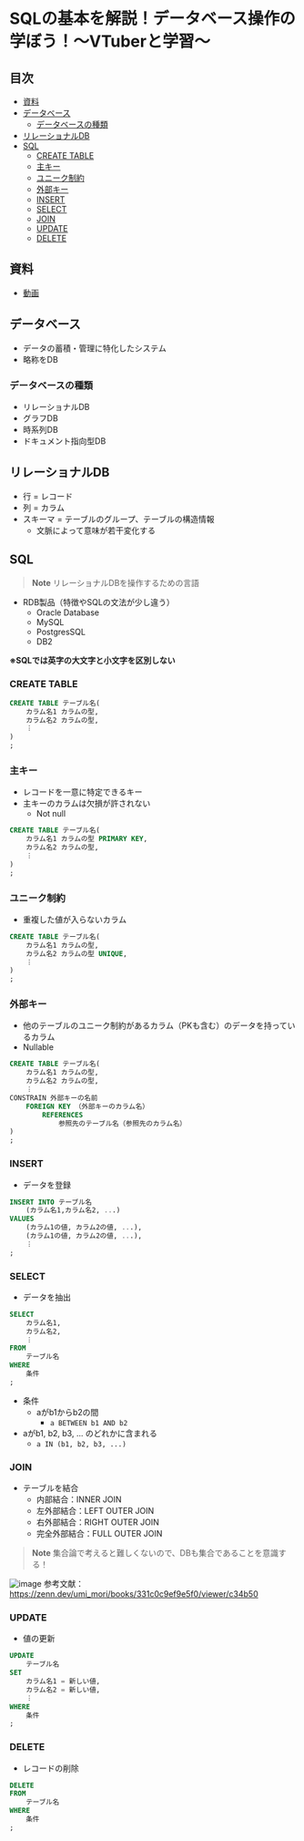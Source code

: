 # SQLの基本を解説！データベース操作の学ぼう！〜VTuberと学習〜<!-- omit in toc -->
## 目次<!-- omit in toc -->
- [資料](#資料)
- [データベース](#データベース)
  - [データベースの種類](#データベースの種類)
- [リレーショナルDB](#リレーショナルdb)
- [SQL](#sql)
  - [CREATE TABLE](#create-table)
  - [主キー](#主キー)
  - [ユニーク制約](#ユニーク制約)
  - [外部キー](#外部キー)
  - [INSERT](#insert)
  - [SELECT](#select)
  - [JOIN](#join)
  - [UPDATE](#update)
  - [DELETE](#delete)

## 資料
- [動画](https://youtu.be/WSYFuq6jbzo)

## データベース
- データの蓄積・管理に特化したシステム
- 略称をDB

### データベースの種類
- リレーショナルDB
- グラフDB
- 時系列DB
- ドキュメント指向型DB

## リレーショナルDB
- 行 = レコード
- 列 = カラム
- スキーマ = テーブルのグループ、テーブルの構造情報
  - 文脈によって意味が若干変化する

## SQL
> **Note** <!-- Note / Warning -->
> リレーショナルDBを操作するための言語

- RDB製品（特徴やSQLの文法が少し違う）
  - Oracle Database
  - MySQL
  - PostgresSQL
  - DB2

**※SQLでは英字の大文字と小文字を区別しない**

### CREATE TABLE
```sql
CREATE TABLE テーブル名(
    カラム名1 カラムの型,
    カラム名2 カラムの型,
    ︙
)
;
```

### 主キー
- レコードを一意に特定できるキー
- 主キーのカラムは欠損が許されない
  - Not null

```sql
CREATE TABLE テーブル名(
    カラム名1 カラムの型 PRIMARY KEY,
    カラム名2 カラムの型,
    ︙
)
;
```

### ユニーク制約
- 重複した値が入らないカラム

```sql
CREATE TABLE テーブル名(
    カラム名1 カラムの型,
    カラム名2 カラムの型 UNIQUE,
    ︙
)
;
```

### 外部キー
- 他のテーブルのユニーク制約があるカラム（PKも含む）のデータを持っているカラム
- Nullable

```sql
CREATE TABLE テーブル名(
    カラム名1 カラムの型,
    カラム名2 カラムの型,
    ︙
CONSTRAIN 外部キーの名前
    FOREIGN KEY （外部キーのカラム名）
        REFERENCES
            参照先のテーブル名（参照先のカラム名）
)
;
```

### INSERT
- データを登録

```sql
INSERT INTO テーブル名
    (カラム名1,カラム名2, ...)
VALUES
    (カラム1の値, カラム2の値, ...),
    (カラム1の値, カラム2の値, ...),
    ︙
;
```

### SELECT
- データを抽出

```sql
SELECT
    カラム名1,
    カラム名2,
    ︙
FROM
    テーブル名
WHERE
    条件
;
```

- 条件
  - aがb1からb2の間
    -  `a BETWEEN b1 AND b2`
 -  aがb1, b2, b3, ... のどれかに含まれる
    -  `a IN (b1, b2, b3, ...)`

### JOIN
- テーブルを結合
  - 内部結合：INNER JOIN
  - 左外部結合：LEFT OUTER JOIN
  - 右外部結合：RIGHT OUTER JOIN
  - 完全外部結合：FULL OUTER JOIN

> **Note** <!-- Note / Warning -->
> 集合論で考えると難しくないので、DBも集合であることを意識する！

![image](https://storage.googleapis.com/zenn-user-upload/c8ea0982dbb5-20220824.png)
参考文献：https://zenn.dev/umi_mori/books/331c0c9ef9e5f0/viewer/c34b50

### UPDATE
- 値の更新

```sql
UPDATE
    テーブル名
SET
    カラム名1 = 新しい値,
    カラム名2 = 新しい値,
    ︙
WHERE
    条件
;
```

### DELETE
- レコードの削除

```sql
DELETE
FROM
    テーブル名
WHERE
    条件
;
```
